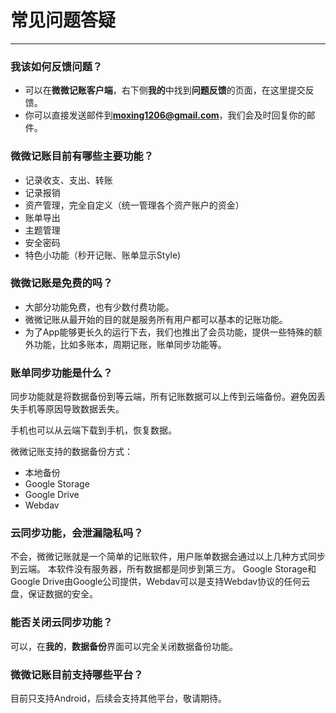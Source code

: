 # 常见问题答疑
---
### 我该如何反馈问题？
- 可以在**微微记账客户端**，右下侧**我的**中找到**问题反馈**的页面，在这里提交反馈。
- 你可以直接发送邮件到**moxing1206@gmail.com**，我们会及时回复你的邮件。
### 微微记账目前有哪些主要功能？
- 记录收支、支出、转账
- 记录报销
- 资产管理，完全自定义（统一管理各个资产账户的资金）
- 账单导出
- 主题管理
- 安全密码
- 特色小功能（秒开记账、账单显示Style)
### 微微记账是免费的吗？
- 大部分功能免费，也有少数付费功能。
- 微微记账从最开始的目的就是服务所有用户都可以基本的记账功能。
- 为了App能够更长久的运行下去，我们也推出了会员功能，提供一些特殊的额外功能，比如多账本，周期记账，账单同步功能等。
### 账单同步功能是什么？
同步功能就是将数据备份到等云端，所有记账数据可以上传到云端备份。避免因丢失手机等原因导致数据丢失。

手机也可以从云端下载到手机，恢复数据。

微微记账支持的数据备份方式：
- 本地备份
- Google Storage
- Google Drive
- Webdav

### 云同步功能，会泄漏隐私吗？
不会，微微记账就是一个简单的记账软件，用户账单数据会通过以上几种方式同步到云端。 本软件没有服务器，所有数据都是同步到第三方。
Google Storage和Google Drive由Google公司提供，Webdav可以是支持Webdav协议的任何云盘，保证数据的安全。

### 能否关闭云同步功能？
可以，在**我的**，**数据备份**界面可以完全关闭数据备份功能。

### 微微记账目前支持哪些平台？
目前只支持Android，后续会支持其他平台，敬请期待。

